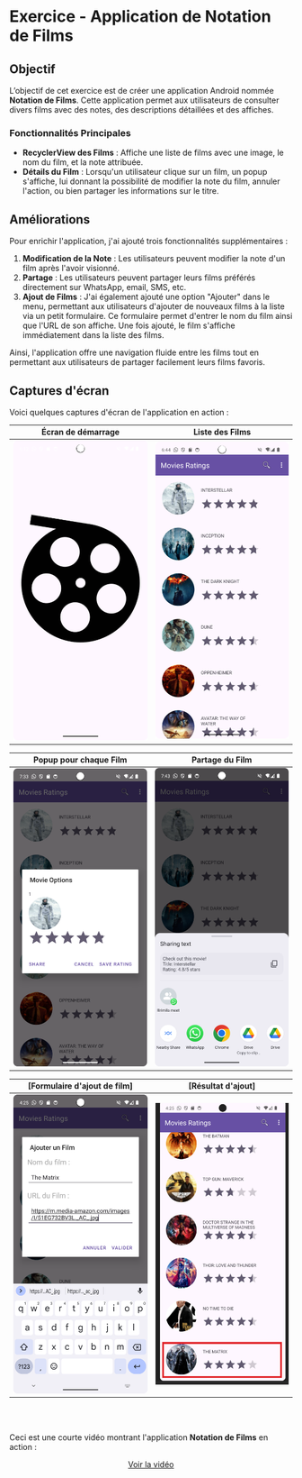 # Exercice - Application de Notation de Films

## Objectif
L’objectif de cet exercice est de créer une application Android nommée **Notation de Films**. Cette application permet aux utilisateurs de consulter divers films avec des notes, des descriptions détaillées et des affiches.

### Fonctionnalités Principales
- **RecyclerView des Films** : Affiche une liste de films avec une image, le nom du film, et la note attribuée.
- **Détails du Film** : Lorsqu'un utilisateur clique sur un film, un popup s'affiche, lui donnant la possibilité de modifier la note du film, annuler l'action, ou bien partager les informations sur le titre.

## Améliorations

Pour enrichir l'application, j'ai ajouté trois fonctionnalités supplémentaires :

1. **Modification de la Note** : Les utilisateurs peuvent modifier la note d'un film après l'avoir visionné.
2. **Partage** : Les utilisateurs peuvent partager leurs films préférés directement sur WhatsApp, email, SMS, etc.
3. **Ajout de Films** : J'ai également ajouté une option "Ajouter" dans le menu, permettant aux utilisateurs d'ajouter de nouveaux films à la liste via un petit formulaire. Ce formulaire permet d'entrer le nom du film ainsi que l'URL de son affiche. Une fois ajouté, le film s'affiche immédiatement dans la liste des films.

Ainsi, l'application offre une navigation fluide entre les films tout en permettant aux utilisateurs de partager facilement leurs films favoris.

## Captures d'écran

Voici quelques captures d'écran de l'application en action :

| Écran de démarrage | Liste des Films |
| ------------------- | --------------- |
| <img src="Screens/splash_activity.png" width="250"> | <img src="Screens/ListActivity_screen.png" width="250"> |

| Popup pour chaque Film | Partage du Film |
| ---------------------- | ---------------- |
| <img src="Screens/modif_note_movie.png" width="250"> | <img src="Screens/partager_film.png" width="250"> |

| [Formulaire d'ajout de film] | [Résultat d'ajout] |
| ----------------------------------- | --------------------------------- |
| <img src="Screens/ajouter_2.png" width="250"> | <img src="Screens/ajouter_3.png" width="250"> |

<br>  
<br>

Ceci est une courte vidéo montrant l'application **Notation de Films** en action :

<div align="center">

[Voir la vidéo](https://github.com/user-attachments/assets/9e704290-4b78-403b-a7b4-00982605c0d8)

</div>
